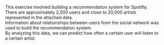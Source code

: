 
This exercise involved building a recommendation system for Spotifly.<br>
There are approximately 2,000 users and close to 20,000 artists represented in the attached data.<br>
Information about relationships between users from the social network was used to build the recommendation system.<br>
By analyzing this data, we can predict how often a certain user will listen to a certain artist.<br>

